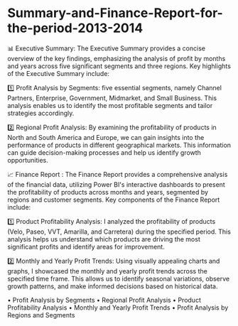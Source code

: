 # Summary-and-Finance-Report-for-the-period-2013-2014

📊 Executive Summary:
The Executive Summary provides a concise overview of the key findings, emphasizing the analysis of profit by months and years across five significant segments and three regions.
Key highlights of the Executive Summary include:

1️⃣ Profit Analysis by Segments: five essential segments, namely Channel Partners, Enterprise, Government, Midmarket, and Small Business. This analysis enables us to identify the most profitable segments and tailor strategies accordingly.

2️⃣ Regional Profit Analysis: By examining the profitability of products in North and South America and Europe, we can gain insights into the performance of products in different geographical markets. This information can guide decision-making processes and help us identify growth opportunities.

📈 Finance Report :
The Finance Report provides a comprehensive analysis of the financial data, utilizing Power BI's interactive dashboards to present the profitability of products across months and years, segmented by regions and customer segments.
Key components of the Finance Report include:

1️⃣ Product Profitability Analysis: I analyzed the profitability of products (Velo, Paseo, VVT, Amarilla, and Carretera) during the specified period. This analysis helps us understand which products are driving the most significant profits and identify areas for improvement.

2️⃣ Monthly and Yearly Profit Trends: Using visually appealing charts and graphs, I showcased the monthly and yearly profit trends across the specified time frame. This allows us to identify seasonal variations, observe growth patterns, and make informed decisions based on historical data.

• Profit Analysis by Segments
• Regional Profit Analysis
• Product Profitability Analysis
• Monthly and Yearly Profit Trends 
• Profit Analysis by Regions and Segments

